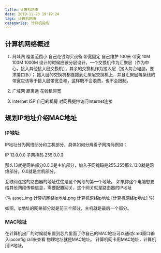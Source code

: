 ```yaml
---
title: 计算机网络
date: 2019-11-23 19:19:24
tags: 计算机网络
categories: 计算机网络
---
```

## 计算机网络概述

1. 局域网 覆盖范围小 自己花钱购买设备 带宽固定 自己维护 100米 带宽 10M 100M 1000M
    设计的时候应该分层设计，一个交换机作为汇聚层（作为中心，接入其他接入层交换机），其余的交换机作为接入层（接入每台电脑，要求接口多）；
    接入层的交换机都连接到汇聚层交换机上，并且汇聚层每条线的带宽应该等于接入层带宽总和，这样既不会浪费，也不会限制。

2. 广域网 距离远 花钱租带宽

3. Internet ISP 自己的机房 对网民提供访问Internet连接

## 规划IP地址介绍MAC地址

### IP地址

IP地址分为网络部分和主机部分，具体如何分辨看子网掩码例如：

IP        13.0.0.0
子网掩码  255.0.0.0

那么13就是网络部分0.0.0是主机部分，加入子网掩码是255.255那么13.0就是网络部分，0.0就是主机部分。

互联网连接的路由器的地址往往是这个网段的第一个地址。
如果你这个电脑想要给其他网段传输信息，需要配置网关，这个网关就是路由器的IP地址

{% asset_img 计算机网络ip地址.png  计算机网络ip地址 [计算机网络ip地址] %}

如图，ip地址的网络部分就是前三个部分，主机就是最后一个部分。

### MAC地址

在计算机出厂的时候就布置到芯片里面了你自己的MAC地址可以通过cmd窗口输入ipconfig /all来查看
物理地址就是MAC地址。
计算机网卡用MAC地址，计算机用IP地址。
